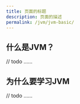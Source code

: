 ```yaml
---
title: 页面的标题
description: 页面的描述
permalink: /jvm/jvm-basic/
---
```



## 什么是JVM？

// todo ……

## 为什么要学习JVM

// todo ……

